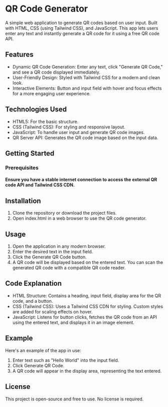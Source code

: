 # QR Code Generator
A simple web application to generate QR codes based on user input. Built with HTML, CSS (using Tailwind CSS), and JavaScript. This app lets users enter any text and instantly generate a QR code for it using a free QR code API.

## Features
- Dynamic QR Code Generation: Enter any text, click "Generate QR Code," and see a QR code displayed immediately.
- User-Friendly Design: Styled with Tailwind CSS for a modern and clean look.
- Interactive Elements: Button and input field with hover and focus effects for a more engaging user experience.
## Technologies Used
- HTML5: For the basic structure.
- CSS (Tailwind CSS): For styling and responsive layout.
- JavaScript: To handle user input and generate QR code images.
- QR Server API: Generates the QR code image based on the input data.
## Getting Started
### Prerequisites
#### Ensure you have a stable internet connection to access the external QR code API and Tailwind CSS CDN.

## Installation
1. Clone the repository or download the project files.
2. Open index.html in a web browser to use the QR code generator.
## Usage
1. Open the application in any modern browser.
2. Enter the desired text in the input field.
3. Click the Generate QR Code button.
4. A QR code will be displayed based on the entered text. You can scan the generated QR code with a compatible QR code reader.
## Code Explanation
- HTML Structure: Contains a heading, input field, display area for the QR code, and a button.
- CSS (Tailwind CSS): Uses a Tailwind CSS CDN for styling. Custom styles are added for scaling effects on hover.
- JavaScript: Listens for button clicks, fetches the QR code from an API using the entered text, and displays it in an image element.
## Example
Here's an example of the app in use:

1. Enter text such as "Hello World" into the input field.
2. Click Generate QR Code.
3. A QR code will appear in the display area, representing the text entered.
## License
This project is open-source and free to use. No license is required.

